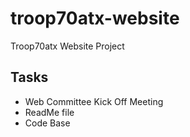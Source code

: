 # troop70atx-website
Troop70atx Website Project

## Tasks
* Web Committee Kick Off Meeting
* ReadMe file
* Code Base
